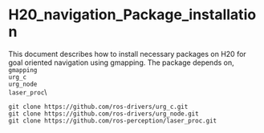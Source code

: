 # H20_navigation_Package_installation
This document describes how to install necessary packages on H20 for goal oriented navigation using gmapping. 
The package depends on, \
`gmapping`\
`urg_c`\
`urg_node`\
`laser_proc`\

`git clone https://github.com/ros-drivers/urg_c.git`\
`git clone https://github.com/ros-drivers/urg_node.git`\
`git clone https://github.com/ros-perception/laser_proc.git`


